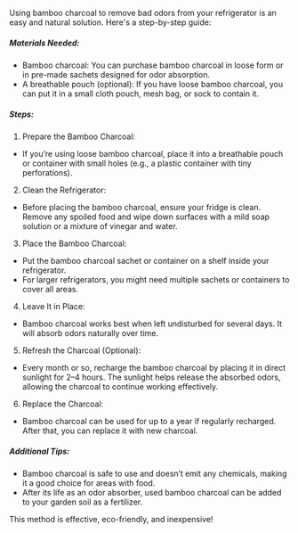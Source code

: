


Using bamboo charcoal to remove bad odors from your refrigerator is an easy and natural solution. Here's a step-by-step guide:

##### Materials Needed:
- Bamboo charcoal: You can purchase bamboo charcoal in loose form or in pre-made sachets designed for odor absorption.
- A breathable pouch (optional): If you have loose bamboo charcoal, you can put it in a small cloth pouch, mesh bag, or sock to contain it.

##### Steps:

1. Prepare the Bamboo Charcoal:

- If you’re using loose bamboo charcoal, place it into a breathable pouch or container with small holes (e.g., a plastic container with tiny perforations).

2. Clean the Refrigerator:

- Before placing the bamboo charcoal, ensure your fridge is clean. Remove any spoiled food and wipe down surfaces with a mild soap solution or a mixture of vinegar and water.

3. Place the Bamboo Charcoal:

- Put the bamboo charcoal sachet or container on a shelf inside your refrigerator.
- For larger refrigerators, you might need multiple sachets or containers to cover all areas.

4. Leave It in Place:

- Bamboo charcoal works best when left undisturbed for several days. It will absorb odors naturally over time.

5. Refresh the Charcoal (Optional):

- Every month or so, recharge the bamboo charcoal by placing it in direct sunlight for 2–4 hours. The sunlight helps release the absorbed odors, allowing the charcoal to continue working effectively.

6. Replace the Charcoal:

- Bamboo charcoal can be used for up to a year if regularly recharged. After that, you can replace it with new charcoal.

##### Additional Tips:

- Bamboo charcoal is safe to use and doesn’t emit any chemicals, making it a good choice for areas with food.
- After its life as an odor absorber, used bamboo charcoal can be added to your garden soil as a fertilizer.

This method is effective, eco-friendly, and inexpensive!
